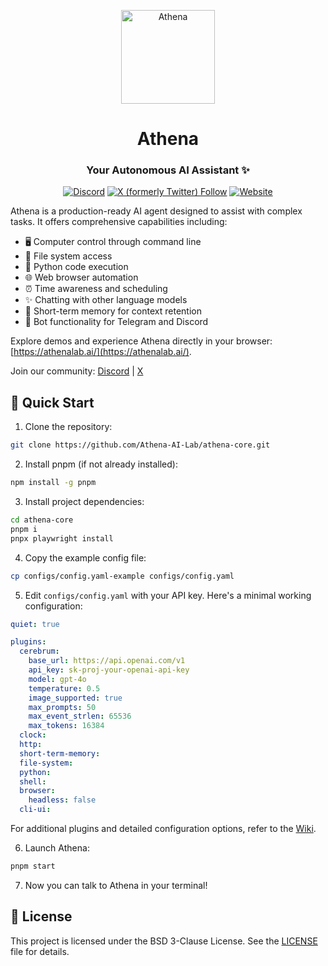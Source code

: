 <p align="center">
  <img src="https://athenalab.ai/assets/favicon/favicon.svg" alt="Athena" width="150">
</p>

<h1 align="center">Athena</h1>
<h3 align="center">Your Autonomous AI Assistant ✨</h3>

<div align="center">
  <a href="https://discord.gg/X38GnhdTH8"><img src="https://img.shields.io/discord/1322861553137090560" alt="Discord"></a>
  <a href="https://x.com/AthenaAGI"><img src="https://img.shields.io/twitter/follow/AthenaAGI" alt="X (formerly Twitter) Follow"></a>
  <a href="https://athenalab.ai/"><img src="https://img.shields.io/badge/Website-AthenaLab.AI-blue" alt="Website"></a>
</div>

Athena is a production-ready AI agent designed to assist with complex tasks. It offers comprehensive capabilities including:

- 🖥️ Computer control through command line
- 📂 File system access
- 🐍 Python code execution
- 🌐 Web browser automation
- ⏰ Time awareness and scheduling
- ✨ Chatting with other language models
- 🧠 Short-term memory for context retention
- 🤖 Bot functionality for Telegram and Discord

Explore demos and experience Athena directly in your browser: [https://athenalab.ai/](https://athenalab.ai/).

Join our community: [Discord](https://discord.gg/X38GnhdTH8) | [X](https://x.com/AthenaAGI)

## 🚀 Quick Start

1. Clone the repository:
```bash
git clone https://github.com/Athena-AI-Lab/athena-core.git
```

2. Install pnpm (if not already installed):
```bash
npm install -g pnpm
```

3. Install project dependencies:
```bash
cd athena-core
pnpm i
pnpx playwright install
```

4. Copy the example config file:
```bash
cp configs/config.yaml-example configs/config.yaml
```

5. Edit `configs/config.yaml` with your API key. Here's a minimal working configuration:

```yaml
quiet: true

plugins:
  cerebrum:
    base_url: https://api.openai.com/v1
    api_key: sk-proj-your-openai-api-key
    model: gpt-4o
    temperature: 0.5
    image_supported: true
    max_prompts: 50
    max_event_strlen: 65536
    max_tokens: 16384
  clock:
  http:
  short-term-memory:
  file-system:
  python:
  shell:
  browser:
    headless: false
  cli-ui:
```

For additional plugins and detailed configuration options, refer to the [Wiki](https://github.com/Athena-AI-Lab/athena-core/wiki).

6. Launch Athena:
```bash
pnpm start
```

7. Now you can talk to Athena in your terminal!

## 📄 License

This project is licensed under the BSD 3-Clause License. See the [LICENSE](LICENSE) file for details.

